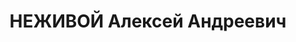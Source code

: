 ---
title: НЕЖИВОЙ Алексей Андреевич
description: "Род. в 1904, Украина, Макеевка, русский, обр.: высшее, б/п. Проживал:\
  \ Томск. ТГУ, доцент \n  Арестован 19.12.1936. Обв.: троцк. фаш-терр. орг-я. Приговор:\
  \ 28.04.1937 – ВМН. Расстрелян 28.04.1937. \n  Реабилитирован 06.1957"
---